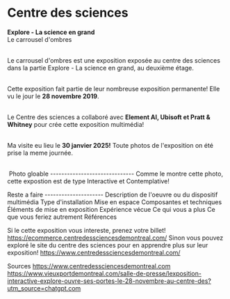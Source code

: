 # **Centre des sciences**

**Explore - La science en grand**<br/>
Le carrousel d'ombres<br/><br/>

Le carrousel d'ombres est une exposition exposée au centre des sciences dans la partie Explore - La science en grand, au deuxième étage.<br/><br/>


Cette exposition fait partie de leur nombreuse exposition permanente! Elle vu le jour le **28 novembre 2019**.<br/><br/>

Le Centre des sciences a collaboré avec **Element AI, Ubisoft et Pratt & Whitney** pour crée cette exposition multimédia!<br/><br/>

Ma visite eu lieu le **30 janvier 2025!** Toute photos de l'exposition on été prise la meme journée.<br/><br/>







<img src="./medias/photo.webp" width="0" height="0"/> Photo gloable ------------------------------
Comme le montre cette photo, cette expostion est de type Interactive et Contemplative!





Reste a faire ---------------------
Description de l'oeuvre ou du 
dispositif multimédia
 Type d'installation
 Mise en espace
 Composantes et techniques
 Éléments de mise en exposition
 Expérience vécue 
Ce qui vous a plus
 Ce que vous feriez autrement
 Références










Si le cette exposition vous intereste, prenez votre billet! https://ecommerce.centredessciencesdemontreal.com/
Sinon vous pouvez exploré le site du centre des sciences pour en apprendre plus sur leur exposition! https://www.centredessciencesdemontreal.com/

Sources
https://www.centredessciencesdemontreal.com
https://www.vieuxportdemontreal.com/salle-de-presse/lexposition-interactive-explore-ouvre-ses-portes-le-28-novembre-au-centre-des?utm_source=chatgpt.com


